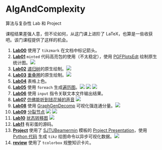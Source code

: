 # AlgAndComplexity

算法与复杂性 Lab 和 Project

课程结果差强人意，但不论如何，从这门课上进阶了 LaTeX，也算是一些收获吧。该门课程提供了这样的机会。

1. [**Lab00**](Lab00/Lab00.pdf) 使用了 `tikzmark` 在文档中标记箭头。
2. [**Lab01**](Lab01/Lab01.pdf) `minted` 代码高亮包的使用（不太稳定），使用 [PGFPlotsEdt](https://logcreative.github.io/PGFPlotsEdt/?lang=cn) 绘制原生统计图。![](Lab01/complexityClass.jpg)
3. [**Lab02**](Lab02/Lab02.pdf) [递归树](Lab02/img/Fig-RecurrenceTree.tex)的原生绘制。![](Lab02/img/Fig-RecurrenceTree.jpg)
4. [**Lab03**](Lab03/Lab03.pdf) [重叠圈](Lab03/img/twoover.tex)的原生绘制。![](Lab03/img/twoover.jpg) 
5. [**Lab04**](Lab04/Lab04.pdf) 表格上色。
6. [**Lab05**](Lab05/Lab05.pdf) 使用 `foreach` 生成[遍历图](Lab05/img/tc.tex)。![](Lab05/img/tc.jpg) ![](Lab05/img/OTW.tex.preview.jpg) ![](Lab05/img/OTWW.tex.preview.jpg)
7. [**Lab06**](Lab06/Lab06.pdf) 使用 `input` 指令关联文本文件输出结果。
8. [**Lab07**](Lab07/Lab07.pdf) [仿佛能听到钱花掉的声音](Lab07/img/p1.tex) ![](Lab07/img/p1.tex.preview.jpg)
9. [**Lab08**](Lab08/Lab08.pdf) 使用 [GraphGenDecomp](https://github.com/LogCreative/GraphGenDecomp) 可视化强连通分量。![](Lab08/img/ZilongLi3.png)
10. [**Lab09**](Lab09/Lab09.pdf) [分裂节点](Lab09/img/dirsplit.tex) ![](Lab09/img/dirsplit.tex.preview.jpg) ![](Lab09/img/undirsplit.tex.preview.jpg)
11. [**Lab10**](Lab10/Lab10.pdf) [状态转移图](Lab10/tmtd.tex) ![](Lab10/img/tmtd.tex.preview.jpg)
12. [**Lab11**](Lab11/Lab11.pdf) 有彩蛋的源码。
13. [**Project**](Project/beamer/beamer.pdf) 使用了 [SJTUBeamermin](https://github.com/LogCreative/SJTUBeamermin) 模板的 [Project Presentation](Project/beamer/beamer.tex)，使用 [Python 代码](Project/code/toydata.ipynb) 生成 `tikz` 绘图命令以异步可视化数据。![](Project/code/naive.jpg)
14. [**review**](review/cheatsheet.pdf) 使用了 `tcolorbox` 规整知识卡片。